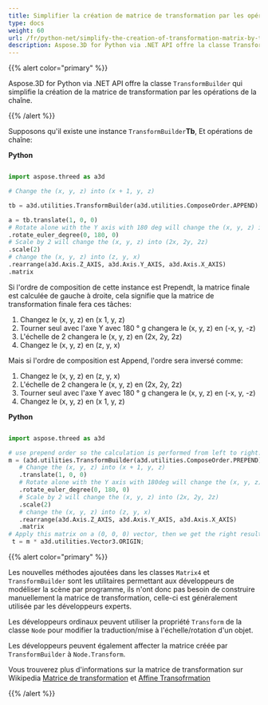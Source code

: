```yaml
---
title: Simplifier la création de matrice de transformation par les opérations de la chaîne
type: docs
weight: 60
url: /fr/python-net/simplify-the-creation-of-transformation-matrix-by-the-chain-operations/
description: Aspose.3D for Python via .NET API offre la classe TransformBuilder qui simplifie la création de la matrice de transformation par les opérations de la chaîne.
---
```

{{% alert color="primary" %}} 

Aspose.3D for Python via .NET API offre la classe `TransformBuilder` qui simplifie la création de la matrice de transformation par les opérations de la chaîne.

{{% /alert %}} 

Supposons qu'il existe une instance `TransformBuilder`**Tb**, Et opérations de chaîne:

**Python**

```py

import aspose.threed as a3d

# Change the (x, y, z) into (x + 1, y, z)

tb = a3d.utilities.TransformBuilder(a3d.utilities.ComposeOrder.APPEND)

a = tb.translate(1, 0, 0)
# Rotate alone with the Y axis with 180 deg will change the (x, y, z) into (-x, y, -z)
.rotate_euler_degree(0, 180, 0)
# Scale by 2 will change the (x, y, z) into (2x, 2y, 2z)
.scale(2)
# change the (x, y, z) into (z, y, x)
.rearrange(a3d.Axis.Z_AXIS, a3d.Axis.Y_AXIS, a3d.Axis.X_AXIS)
.matrix


```

Si l'ordre de composition de cette instance est Prependt, la matrice finale est calculée de gauche à droite, cela signifie que la matrice de transformation finale fera ces tâches:

1. Changez le (x, y, z) en (x 1, y, z)
1. Tourner seul avec l'axe Y avec 180 ° g changera le (x, y, z) en (-x, y, -z)
1. L'échelle de 2 changera le (x, y, z) en (2x, 2y, 2z)
1. Changez le (x, y, z) en (z, y, x)

Mais si l'ordre de composition est Append, l'ordre sera inversé comme:

1. Changez le (x, y, z) en (z, y, x)
1. L'échelle de 2 changera le (x, y, z) en (2x, 2y, 2z)
1. Tourner seul avec l'axe Y avec 180 ° g changera le (x, y, z) en (-x, y, -z)
1. Changez le (x, y, z) en (x 1, y, z)

**Python**

```py

import aspose.threed as a3d

# use prepend order so the calculation is performed from left to right:
m = (a3d.utilities.TransformBuilder(a3d.utilities.ComposeOrder.PREPEND))
   # Change the (x, y, z) into (x + 1, y, z)
   .translate(1, 0, 0)
   # Rotate alone with the Y axis with 180deg will change the (x, y, z) into (-x, y, -z)
   .rotate_euler_degree(0, 180, 0)
   # Scale by 2 will change the (x, y, z) into (2x, 2y, 2z)
   .scale(2)
   # change the (x, y, z) into (z, y, x)
   .rearrange(a3d.Axis.Z_AXIS, a3d.Axis.Y_AXIS, a3d.Axis.X_AXIS)
   .matrix
# Apply this matrix on a (0, 0, 0) vector, then we get the right result (0, 0, -2)
 t = m * a3d.utilities.Vector3.ORIGIN;

```

{{% alert color="primary" %}} 

Les nouvelles méthodes ajoutées dans les classes `Matrix4` et `TransformBuilder` sont les utilitaires permettant aux développeurs de modéliser la scène par programme, ils n'ont donc pas besoin de construire manuellement la matrice de transformation, celle-ci est généralement utilisée par les développeurs experts.

Les développeurs ordinaux peuvent utiliser la propriété `Transform` de la classe `Node` pour modifier la traduction/mise à l'échelle/rotation d'un objet.

Les développeurs peuvent également affecter la matrice créée par `TransformBuilder` à `Node.Transform`.

Vous trouverez plus d'informations sur la matrice de transformation sur Wikipedia [Matrice de transformation](https://en.wikipedia.org/wiki/Transformation_matrix#Examples_in_3D_computer_graphics) et [Affine Transofrmation](https://en.wikipedia.org/wiki/Affine_transformation)

{{% /alert %}}
